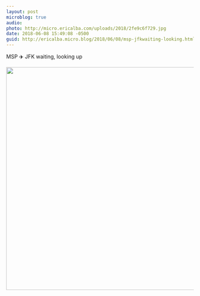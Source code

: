 ```yaml
---
layout: post
microblog: true
audio: 
photo: http://micro.ericalba.com/uploads/2018/2fe9c6f729.jpg
date: 2018-06-08 15:49:08 -0500
guid: http://ericalba.micro.blog/2018/06/08/msp-jfkwaiting-looking.html
---
```

MSP ✈️ JFK
waiting, looking up

<img src="http://micro.ericalba.com/uploads/2018/2fe9c6f729.jpg" width="600" height="600" />
